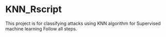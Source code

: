 # KNN_Rscript
This project is for classifying  attacks using KNN algorithm for Supervised machine learning
Follow all steps.
